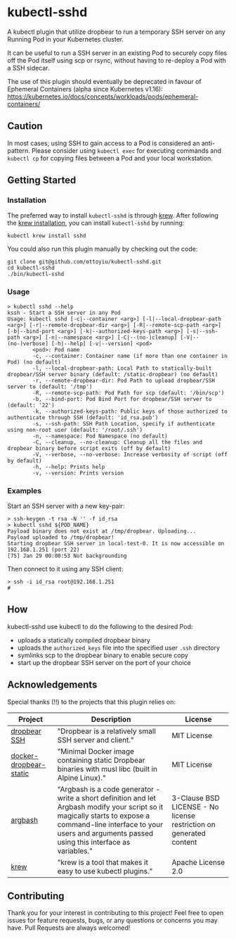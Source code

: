 # kubectl-sshd

A kubectl plugin that utilize dropbear to run a temporary SSH server on any Running Pod in your Kubernetes cluster. 

It can be useful to run a SSH server in an existing Pod to securely copy files off the Pod itself using scp or rsync, without having to re-deploy a Pod with a SSH sidecar.

The use of this plugin should eventually be deprecated in favour of Ephemeral Containers (alpha since Kubernetes v1.16):
https://kubernetes.io/docs/concepts/workloads/pods/ephemeral-containers/

## Caution
In most cases, using SSH to gain access to a Pod is considered an anti-pattern. 
Please consider using `kubectl exec` for executing commands and `kubectl cp` for copying files between a Pod and your local workstation.

## Getting Started
### Installation
The preferred way to install `kubectl-sshd` is through [krew](https://github.com/GoogleContainerTools/krew). 
After following the [krew installation](https://github.com/GoogleContainerTools/krew#installation), you can install `kubectl-sshd` by running:
```
kubectl krew install sshd
```

You could also run this plugin manually by checking out the code:
```
git clone git@github.com/ottoyiu/kubectl-sshd.git
cd kubectl-sshd
./bin/kubectl-sshd
```

### Usage
```
> kubectl sshd --help
kssh - Start a SSH server in any Pod
Usage: kubectl sshd [-c|--container <arg>] [-l|--local-dropbear-path <arg>] [-r|--remote-dropbear-dir <arg>] [-R|--remote-scp-path <arg>] [-b|--bind-port <arg>] [-k|--authorized-keys-path <arg>] [-s|--ssh-path <arg>] [-n|--namespace <arg>] [-C|--(no-)cleanup] [-V|--(no-)verbose] [-h|--help] [-v|--version] <pod>
        <pod>: Pod name
        -c, --container: Container name (if more than one container in Pod) (no default)
        -l, --local-dropbear-path: Local Path to statically-built dropbear/SSH server binary (default: /static-dropbear) (no default)
        -r, --remote-dropbear-dir: Pod Path to upload dropbear/SSH server to (default: '/tmp')
        -R, --remote-scp-path: Pod Path for scp (default: '/bin/scp')
        -b, --bind-port: Pod Bind Port for dropbear/SSH server to (default: '22')
        -k, --authorized-keys-path: Public keys of those authorized to authenticate through SSH (default: 'id_rsa.pub')
        -s, --ssh-path: SSH Path Location, specify if authenticate using non-root user (default: '/root/.ssh')
        -n, --namespace: Pod Namespace (no default)
        -C, --cleanup, --no-cleanup: Cleanup all the files and dropbear binary before script exits (off by default)
        -V, --verbose, --no-verbose: Increase verbosity of script (off by default)
        -h, --help: Prints help
        -v, --version: Prints version
```

### Examples
Start an SSH server with a new key-pair:
```
> ssh-keygen -t rsa -N '' -f id_rsa
> kubectl sshd ${POD_NAME}
Payload binary does not exist at /tmp/dropbear. Uploading...
Payload uploaded to /tmp/dropbear!
Starting dropbear SSH server in local-test-0. It is now accessible on 192.168.1.251 (port 22)
[75] Jan 29 00:00:53 Not backgrounding
```

Then connect to it using any SSH client:
```
> ssh -i id_rsa root@192.168.1.251
# 
```

## How
kubectl-sshd use kubectl to do the following to the desired Pod:
- uploads a statically compiled dropbear binary
- uploads the `authorized_keys` file into the specified user `.ssh` directory
- symlinks scp to the dropbear binary to enable secure copy
- start up the dropbear SSH server on the port of your choice

## Acknowledgements
Special thanks (!!) to the projects that this plugin relies on:

| Project       | Description | License |
| ------------- | ------------| ------- |
| [dropbear SSH](https://matt.ucc.asn.au/dropbear/dropbear.html) | "Dropbear is a relatively small SSH server and client."  | MIT License  |
| [docker-dropbear-static](https://github.com/danielkza/docker-dropbear-static)  | "Minimal Docker image containing static Dropbear binaries with musl libc (built in Alpine Linux)." | MIT License  |
| [argbash](https://github.com/matejak/argbash/) | "Argbash is a code generator - write a short definition and let Argbash modify your script so it magically starts to expose a command-line interface to your users and arguments passed using this interface as variables." | 3-Clause BSD LICENSE - No license restriction on generated content
| [krew](https://github.com/kubernetes-sigs/krew) | "krew is a tool that makes it easy to use kubectl plugins." | Apache License 2.0 |

## Contributing
Thank you for your interest in contributing to this project! Feel free to open issues for feature requests, bugs, or any questions or concerns you may have. Pull Requests are always welcomed!
